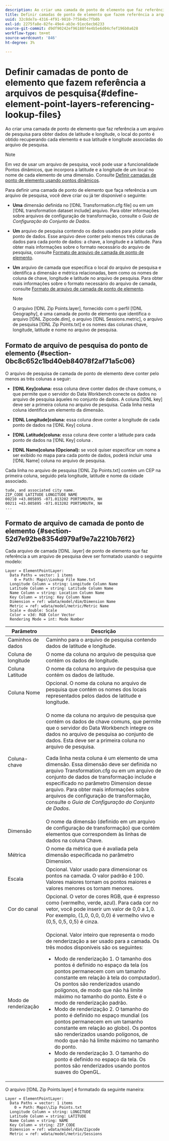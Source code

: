 ```yaml
---
description: Ao criar uma camada de ponto de elemento que faz referência a um arquivo de pesquisa para obter dados de latitude e longitude, o local do ponto é obtido recuperando cada elemento e sua latitude e longitude associadas do arquivo de pesquisa.
title: Definir camadas de ponto de elemento que fazem referência a arquivos de pesquisa
uuid: 32c8de7a-4316-4f91-9810-7f584bc7fb0b
exl-id: 2275fa8e-82fe-49e4-ab3e-91ec6ecb6233
source-git-commit: d9df90242ef96188f4e4b5e6d04cfef196b0a628
workflow-type: tm+mt
source-wordcount: '846'
ht-degree: 3%

---
```


# Definir camadas de ponto de elemento que fazem referência a arquivos de pesquisa{#define-element-point-layers-referencing-lookup-files}

Ao criar uma camada de ponto de elemento que faz referência a um arquivo de pesquisa para obter dados de latitude e longitude, o local do ponto é obtido recuperando cada elemento e sua latitude e longitude associadas do arquivo de pesquisa.

>[!NOTE]
>
>Em vez de usar um arquivo de pesquisa, você pode usar a funcionalidade Pontos dinâmicos, que incorpora a latitude e a longitude de um local no nome de cada elemento de uma dimensão. Consulte [Definir camadas de ponto de elemento usando pontos dinâmicos](../../../../home/c-get-started/c-im-layers/c-elmt-pt-layers/c-elmt-pt-dyn-pts.md#concept-51adc5e1df8a48e7bd7a582967e4c512).

Para definir uma camada de ponto de elemento que faça referência a um arquivo de pesquisa, você deve criar ou já ter disponível o seguinte:

* **Uma** dimensão definida no  [!DNL Transformation.cfg file] ou em um  [!DNL transformation dataset include] arquivo. Para obter informações sobre arquivos de configuração de transformação, consulte o *Guia de Configuração do Conjunto de Dados*.

* **Um** arquivo de pesquisa contendo os dados usados para plotar cada ponto de dados. Esse arquivo deve conter pelo menos três colunas de dados para cada ponto de dados: a chave, a longitude e a latitude. Para obter mais informações sobre o formato necessário do arquivo de pesquisa, consulte [Formato de arquivo de camada de ponto de elemento](../../../../home/c-get-started/c-im-layers/c-elmt-pt-layers/c-elp-ref-lkup-files.md#section-52d7e92be8354d979af9e7a2210b76f2).

* **Um** arquivo de camada que especifica o local do arquivo de pesquisa e identifica a dimensão e métrica relacionadas, bem como os nomes de coluna de chave, longitude e latitude no arquivo de pesquisa. Para obter mais informações sobre o formato necessário do arquivo de camada, consulte [Formato de arquivo de camada de ponto de elemento](../../../../home/c-get-started/c-im-layers/c-elmt-pt-layers/c-elp-ref-lkup-files.md#section-52d7e92be8354d979af9e7a2210b76f2).

   >[!NOTE]
   >
   >O arquivo [!DNL Zip Points.layer], fornecido com o perfil [!DNL Geography], é uma camada de ponto de elemento que identifica o arquivo [!DNL Zipcode.dim], o arquivo [!DNL Sessions.metric], o arquivo de pesquisa [!DNL Zip Points.txt] e os nomes das colunas chave, longitude, latitude e nome no arquivo de pesquisa.

## Formato de arquivo de pesquisa do ponto de elemento {#section-0bc8c652c1bd40eb84078f2af71a5c06}

O arquivo de pesquisa de camada de ponto de elemento deve conter pelo menos as três colunas a seguir:

* **[!DNL Key]coluna:** essa coluna deve conter dados de chave comuns, o que permite que o servidor do Data Workbench conecte os dados no arquivo de pesquisa àqueles no conjunto de dados. A coluna [!DNL key] deve ser a primeira coluna no arquivo de pesquisa. Cada linha nesta coluna identifica um elemento da dimensão.

* **[!DNL Longitude]coluna:** essa coluna deve conter a longitude de cada ponto de dados na  [!DNL Key] coluna .

* **[!DNL Latitude]coluna:** essa coluna deve conter a latitude para cada ponto de dados na  [!DNL Key] coluna .

* **[!DNL Name]coluna (Opcional):** se você quiser especificar um nome a ser exibido no mapa para cada ponto de dados, poderá incluir uma  [!DNL Name] coluna no arquivo de pesquisa.

Cada linha no arquivo de pesquisa [!DNL Zip Points.txt] contém um CEP na primeira coluna, seguido pela longitude, latitude e nome da cidade associado.

```
tude, and associated city name.
ZIP_CODE LATITUDE LONGITUDE NAME
00210 +43.005895 -071.013202 PORTSMOUTH, NH
00211 +43.005895 -071.013202 PORTSMOUTH, NH
...
```

## Formato de arquivo de camada de ponto de elemento {#section-52d7e92be8354d979af9e7a2210b76f2}

Cada arquivo de camada [!DNL .layer] de ponto de elemento que faz referência a um arquivo de pesquisa deve ser formatado usando o seguinte modelo:

```
Layer = ElementPointLayer:
  Data Paths = vector: 1 items
    0 = Path: Maps\\Lookup File Name.txt
  Longitude Column = string: Longitude Column Name
  Latitude Column = string: Latitude Column Name
  Name Column = string: Location Column Name
  Key Column = string: Key Column Name
  Dimension = ref: wdata/model/dim/Dimension Name
  Metric = ref: wdata/model/metric/Metric Name
  Scale = double: Scale
  Color = v3d: RGB Color Vector
  Rendering Mode = int: Mode Number
```

<table id="table_7287F8869DD04886BE1477CBB11EB796"> 
 <thead> 
  <tr> 
   <th colname="col1" class="entry"> Parâmetro </th> 
   <th colname="col2" class="entry"> Descrição </th> 
  </tr> 
 </thead>
 <tbody> 
  <tr> 
   <td colname="col1"> Caminhos de dados </td> 
   <td colname="col2"> Caminho para o arquivo de pesquisa contendo dados de latitude e longitude. </td> 
  </tr> 
  <tr> 
   <td colname="col1"> Coluna de longitude </td> 
   <td colname="col2"> O nome da coluna no arquivo de pesquisa que contém os dados de longitude. </td> 
  </tr> 
  <tr> 
   <td colname="col1"> Coluna Latitude </td> 
   <td colname="col2"> O nome da coluna no arquivo de pesquisa que contém os dados de latitude. </td> 
  </tr> 
  <tr> 
   <td colname="col1"> Coluna Nome </td> 
   <td colname="col2"> Opcional. O nome da coluna no arquivo de pesquisa que contém os nomes dos locais representados pelos dados de latitude e longitude. </td> 
  </tr> 
  <tr> 
   <td colname="col1"> Coluna-chave </td> 
   <td colname="col2"> <p>O nome da coluna no arquivo de pesquisa que contém os dados de chave comuns, que permite que o servidor do Data Workbench integre os dados no arquivo de pesquisa ao conjunto de dados. Esta deve ser a primeira coluna no arquivo de pesquisa. </p> <p>Cada linha nesta coluna é um elemento de uma dimensão. Essa dimensão deve ser definida no arquivo <span class="filepath"> Transformation.cfg</span> ou em um arquivo <span class="wintitle"> de conjunto de dados de transformação include</span> e especificado no parâmetro Dimension desse arquivo. Para obter mais informações sobre arquivos de configuração de transformação, consulte o <i>Guia de Configuração do Conjunto de Dados</i>. </p> </td> 
  </tr> 
  <tr> 
   <td colname="col1"> Dimensão </td> 
   <td colname="col2">O nome da dimensão (definido em um arquivo de configuração de transformação) que contém elementos que correspondem às linhas de dados na coluna <span class="wintitle"> Chave</span>. </td> 
  </tr> 
  <tr> 
   <td colname="col1"> Métrica </td> 
   <td colname="col2"> O nome da métrica que é avaliada pela dimensão especificada no parâmetro Dimension. </td> 
  </tr> 
  <tr> 
   <td colname="col1"> Escala </td> 
   <td colname="col2"> Opcional. Valor usado para dimensionar os pontos na camada. O valor padrão é 100. Valores maiores tornam os pontos maiores e valores menores os tornam menores. </td> 
  </tr> 
  <tr> 
   <td colname="col1"> Cor do canal </td> 
   <td colname="col2"> Opcional. O vetor de cores RGB, que é expresso como (vermelho, verde, azul). Para cada cor no vetor, você pode inserir um valor de 0,0 a 1,0. Por exemplo, (1,0, 0,0, 0,0) é vermelho vivo e (0,5, 0,5, 0,5) é cinza. </td> 
  </tr> 
  <tr> 
   <td colname="col1"> Modo de renderização </td> 
   <td colname="col2"> <p>Opcional. Valor inteiro que representa o modo de renderização a ser usado para a camada. Os três modos disponíveis são os seguintes: 
     <ul id="ul_F15E43B3BFE54CDD8026837027E25819"> 
      <li id="li_5405D939540E4D0FA7828D2623D72C44">Modo de renderização 1. O tamanho dos pontos é definido no espaço da tela (os pontos permanecem com um tamanho constante em relação à tela do computador). Os pontos são renderizados usando polígonos, de modo que não há limite máximo no tamanho do ponto. Este é o modo de renderização padrão. </li> 
      <li id="li_61C5AA926777449E8804C7BCE9E46F9B">Modo de renderização 2. O tamanho do ponto é definido no espaço mundial (os pontos permanecem em um tamanho constante em relação ao globo). Os pontos são renderizados usando polígonos, de modo que não há limite máximo no tamanho do ponto. </li> 
      <li id="li_C00527F959354D3BB7422EFFE1FB5135">Modo de renderização 3. O tamanho do ponto é definido no espaço da tela. Os pontos são renderizados usando pontos suaves do OpenGL. </li> 
     </ul> </p> </td> 
  </tr> 
 </tbody> 
</table>

O arquivo [!DNL Zip Points.layer] é formatado da seguinte maneira:

```
Layer = ElementPointLayer:
  Data Paths = vector: 1 items
    0 = Path: Maps\\Zip Points.txt
  Longitude Column = string: LONGITUDE
  Latitude Column = string: LATITUDE
  Name Column = string: NAME
  Key Column = string: ZIP_CODE
  Dimension = ref: wdata/model/dim/Zipcode
  Metric = ref: wdata/model/metric/Sessions
```
